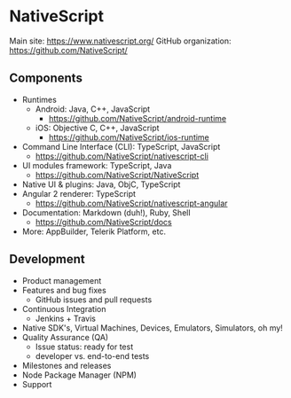 # NativeScript

Main site: https://www.nativescript.org/
GitHub organization: https://github.com/NativeScript/

## Components
  - Runtimes
    - Android: Java, C++, JavaScript
        - https://github.com/NativeScript/android-runtime
    - iOS: Objective C, C++, JavaScript
        - https://github.com/NativeScript/ios-runtime
  - Command Line Interface (CLI): TypeScript, JavaScript
    - https://github.com/NativeScript/nativescript-cli
  - UI modules framework: TypeScript, Java
    - https://github.com/NativeScript/NativeScript
  - Native UI & plugins: Java, ObjC, TypeScript
  - Angular 2 renderer: TypeScript
    - https://github.com/NativeScript/nativescript-angular
  - Documentation: Markdown (duh!), Ruby, Shell
    - https://github.com/NativeScript/docs
  - More: AppBuilder, Telerik Platform, etc.

## Development
  - Product management
  - Features and bug fixes
    - GitHub issues and pull requests
  - Continuous Integration
    - Jenkins + Travis
  - Native SDK's, Virtual Machines, Devices, Emulators, Simulators, oh my!
  - Quality Assurance (QA)
    - Issue status: ready for test
    - developer vs. end-to-end tests
  - Milestones and releases
  - Node Package Manager (NPM)
  - Support
